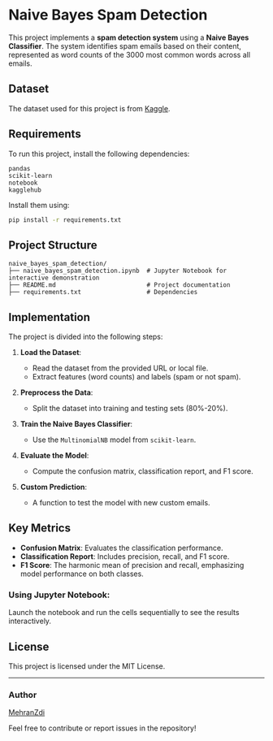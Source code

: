 # Naive Bayes Spam Detection

This project implements a **spam detection system** using a **Naive Bayes Classifier**. The system identifies spam emails based on their content, represented as word counts of the 3000 most common words across all emails.

## Dataset
The dataset used for this project is from [Kaggle](https://www.kaggle.com/datasets/balaka18/email-spam-classification-dataset-csv).

## Requirements
To run this project, install the following dependencies:

```plaintext
pandas
scikit-learn
notebook
kagglehub
```

Install them using:
```bash
pip install -r requirements.txt
```

## Project Structure
```
naive_bayes_spam_detection/
├── naive_bayes_spam_detection.ipynb  # Jupyter Notebook for interactive demonstration
├── README.md                         # Project documentation
├── requirements.txt                  # Dependencies
```

## Implementation
The project is divided into the following steps:

1. **Load the Dataset**:
   - Read the dataset from the provided URL or local file.
   - Extract features (word counts) and labels (spam or not spam).

2. **Preprocess the Data**:
   - Split the dataset into training and testing sets (80%-20%).

3. **Train the Naive Bayes Classifier**:
   - Use the `MultinomialNB` model from `scikit-learn`.

4. **Evaluate the Model**:
   - Compute the confusion matrix, classification report, and F1 score.

5. **Custom Prediction**:
   - A function to test the model with new custom emails.

## Key Metrics
- **Confusion Matrix**: Evaluates the classification performance.
- **Classification Report**: Includes precision, recall, and F1 score.
- **F1 Score**: The harmonic mean of precision and recall, emphasizing model performance on both classes.


### Using Jupyter Notebook:
Launch the notebook and run the cells sequentially to see the results interactively.

## License
This project is licensed under the MIT License.

---
### Author
[MehranZdi](https://github.com/MehranZdi)

Feel free to contribute or report issues in the repository!
